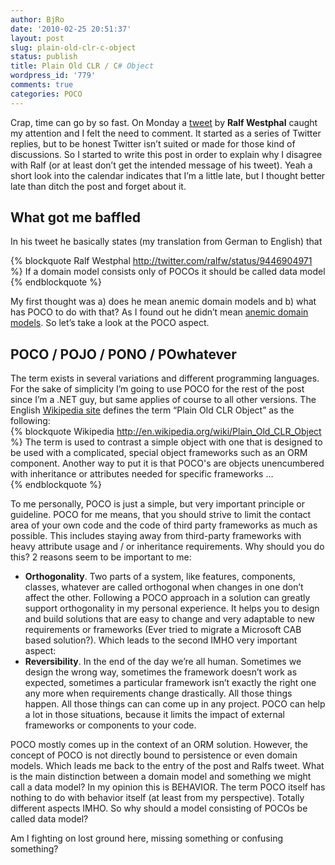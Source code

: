 ```yaml
---
author: BjRo
date: '2010-02-25 20:51:37'
layout: post
slug: plain-old-clr-c-object
status: publish
title: Plain Old CLR / C# Object
wordpress_id: '779'
comments: true
categories: POCO
---
```

Crap, time can go by so fast. On Monday a [tweet](http://twitter.com/ralfw/status/9446904971) by **Ralf Westphal** caught
my attention and I felt the need to comment. It started as a series of Twitter replies, but to be honest Twitter isn’t suited or made for those kind of discussions.
So I started to write this post in order to explain why I disagree with Ralf (or at least don’t get the intended message of his tweet). 
Yeah a short look into the calendar indicates that I’m a little late, but I thought better late than ditch the post and forget about it.  

What got me baffled
--------------------
In his tweet he basically states (my translation from German to English) that   

{% blockquote Ralf Westphal http://twitter.com/ralfw/status/9446904971 %}
If a domain model consists only of POCOs it should be called data model
{% endblockquote %}

My first thought was a) does he mean anemic domain models and b) what has POCO to do with that? As I found out he didn’t mean
[anemic domain models](http://twitter.com/ralfw/status/9493173442). So let’s take a look at the POCO aspect.

POCO / POJO / PONO / POwhatever
---------------------------------
The term exists in several variations and different programming languages. For the sake of simplicity I’m going to use POCO for the rest of the post since
I’m a .NET guy, but same applies of course to all other versions.
The English [Wikipedia site](http://en.wikipedia.org/wiki/Plain_Old_CLR_Object) defines the term “Plain Old CLR Object” as the
following:   
{% blockquote Wikipedia http://en.wikipedia.org/wiki/Plain_Old_CLR_Object %}
The term is used to contrast a simple object with one that is designed to be used with a complicated, special object frameworks such as an ORM component. 
Another way to put it is that POCO's are objects unencumbered with inheritance or attributes needed for specific frameworks …  
{% endblockquote %}

To me personally, POCO is just a simple, but very important principle or guideline. POCO for me means,
that you should strive to limit the contact area of your own code and the code of third party frameworks as much as possible.
This includes staying away from third-party frameworks with heavy attribute usage and / or inheritance requirements. 
Why should you do this? 2 reasons seem to be important to me:

- **Orthogonality**. Two parts of a system, like features, components, classes, whatever are called orthogonal when changes in one don’t affect the other. 
Following a POCO approach in a solution can greatly support orthogonality in my personal experience. It helps you to design and build solutions that are easy to change and very adaptable to new requirements or frameworks 
(Ever tried to migrate a Microsoft CAB based solution?). Which leads to the second IMHO very important aspect:      
- **Reversibility**. In the end of the day we’re all human. Sometimes we design the wrong way, sometimes the framework doesn’t work as expected, 
sometimes a particular framework isn’t exactly the right one any more when requirements change drastically. 
All those things happen. All those things can can come up in any project. POCO can help a lot in those situations, 
because it limits the impact of external frameworks or components to your code. 

POCO mostly comes up in the context of an ORM solution. However, the concept of POCO is not directly bound to persistence or even domain models.
Which leads me back to the entry of the post and Ralfs tweet. What is the main distinction between a domain model and something we might call a data model?
In my opinion this is BEHAVIOR. The term POCO itself has nothing to do with behavior itself (at least from my perspective). 
Totally different aspects IMHO. So why should a model consisting of POCOs be called data model?    

Am I fighting on lost ground here, missing something or confusing something?

